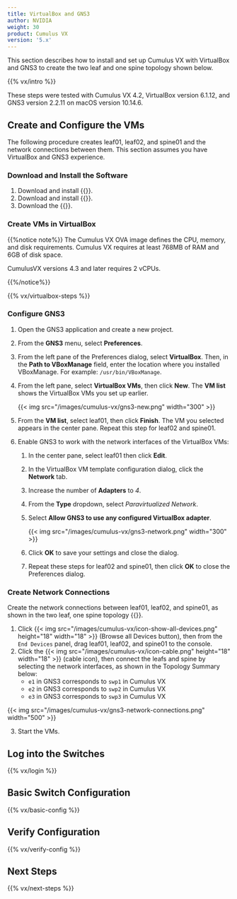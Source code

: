 ```yaml
---
title: VirtualBox and GNS3
author: NVIDIA
weight: 30
product: Cumulus VX
version: '5.x'
---
```


This section describes how to install and set up Cumulus VX with VirtualBox and GNS3 to create the two leaf and one spine topology shown below.

{{% vx/intro %}}

<!-- vale off -->
These steps were tested with Cumulus VX 4.2, VirtualBox version 6.1.12, and GNS3 version 2.2.11 on macOS version 10.14.6.
<!-- vale on -->

## Create and Configure the VMs

The following procedure creates leaf01, leaf02, and spine01 and the network connections between them. This section assumes you have VirtualBox and GNS3 experience.

### Download and Install the Software

1. Download and install {{<exlink url="https://www.virtualbox.org" text="VirtualBox">}}.
2. Download and install {{<exlink url="https://www.gns3.com/software" text="GNS3">}}.
3. Download the {{<exlink url="https://www.nvidia.com/en-us/networking/ethernet-switching/cumulus-vx/" text="VirtualBox OVA image">}}.

### Create VMs in VirtualBox

{{%notice note%}}
The Cumulus VX OVA image defines the CPU, memory, and disk requirements. Cumulus VX requires at least 768MB of RAM and 6GB of disk space.

CumulusVX versions 4.3 and later requires 2 vCPUs.

{{%/notice%}}

{{% vx/virtualbox-steps %}}

### Configure GNS3

1. Open the GNS3 application and create a new project.
2. From the **GNS3** menu, select **Preferences**.
3. From the left pane of the Preferences dialog, select **VirtualBox**. Then, in the **Path to VBoxManage** field, enter the location where you installed VBoxManage. For example: `/usr/bin/VBoxManage`.
4. From the left pane, select **VirtualBox VMs**, then click **New**. The **VM list** shows the VirtualBox VMs you set up earlier.

   {{< img src="/images/cumulus-vx/gns3-new.png" width="300" >}}

5. From the **VM list**, select leaf01, then click **Finish**. The VM you selected appears in the center pane. Repeat this step for leaf02 and spine01.

6. Enable GNS3 to work with the network interfaces of the VirtualBox VMs:

   1. In the center pane, select leaf01 then click **Edit**.
   2. In the VirtualBox VM template configuration dialog, click the **Network** tab.
   3. Increase the number of **Adapters** to *4*.
   4. From the **Type** dropdown, select *Paravirtualized Network*.
   5. Select **Allow GNS3 to use any configured VirtualBox adapter**.

      {{< img src="/images/cumulus-vx/gns3-network.png" width="300" >}}

   6. Click **OK** to save your settings and close the dialog.
   7. Repeat these steps for leaf02 and spine01, then click **OK** to close the Preferences dialog.

### Create Network Connections

Create the network connections between leaf01, leaf02, and spine01, as shown in the two leaf, one spine topology {{<link url="VirtualBox-and-GNS3" text="above">}}.

1. Click {{< img src="/images/cumulus-vx/icon-show-all-devices.png" height="18" width="18" >}} (Browse all Devices button), then from the `End Devices` panel, drag leaf01, leaf02, and spine01 to the console.
2. Click the {{< img src="/images/cumulus-vx/icon-cable.png" height="18" width="18" >}} (cable icon), then connect the leafs and spine by selecting the network interfaces, as shown in the Topology Summary below:
   - `e1` in GNS3 corresponds to `swp1` in Cumulus VX
   - `e2` in GNS3 corresponds to `swp2` in Cumulus VX
   - `e3` in GNS3 corresponds to `swp3` in Cumulus VX

{{< img src="/images/cumulus-vx/gns3-network-connections.png" width="500" >}}

3. Start the VMs.

## Log into the Switches

{{% vx/login %}}

## Basic Switch Configuration

{{% vx/basic-config %}}

## Verify Configuration

{{% vx/verify-config %}}

## Next Steps

{{% vx/next-steps %}}
